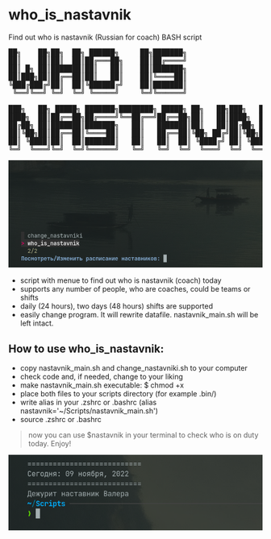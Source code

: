# who_is_nastavnik
Find out who is nastavnik (Russian for coach) BASH script
<pre>
██╗    ██╗██╗  ██╗ ██████╗     ██╗███████╗
██║    ██║██║  ██║██╔═══██╗    ██║██╔════╝
██║ █╗ ██║███████║██║   ██║    ██║███████╗
██║███╗██║██╔══██║██║   ██║    ██║╚════██║
╚███╔███╔╝██║  ██║╚██████╔╝    ██║███████║
 ╚══╝╚══╝ ╚═╝  ╚═╝ ╚═════╝     ╚═╝╚══════╝
                                          
███╗   ██╗ █████╗ ███████╗████████╗ █████╗ ██╗   ██╗███╗   ██╗██╗██╗  ██╗
████╗  ██║██╔══██╗██╔════╝╚══██╔══╝██╔══██╗██║   ██║████╗  ██║██║██║ ██╔╝
██╔██╗ ██║███████║███████╗   ██║   ███████║██║   ██║██╔██╗ ██║██║█████╔╝ 
██║╚██╗██║██╔══██║╚════██║   ██║   ██╔══██║╚██╗ ██╔╝██║╚██╗██║██║██╔═██╗ 
██║ ╚████║██║  ██║███████║   ██║   ██║  ██║ ╚████╔╝ ██║ ╚████║██║██║  ██╗
╚═╝  ╚═══╝╚═╝  ╚═╝╚══════╝   ╚═╝   ╚═╝  ╚═╝  ╚═══╝  ╚═╝  ╚═══╝╚═╝╚═╝  ╚═╝
</pre>

![](https://github.com/sergey-samoylov/who_is_nastavnik/blob/main/nastavniki_1.png)

- script with menue to find out who is nastavnik (coach) today
- supports any number of people, who are coaches, could be teams or shifts
- daily (24 hours), two days (48 hours) shifts are supported
- easily change program. It will rewrite datafile. nastavnik_main.sh will be
  left intact.

## How to use who_is_nastavnik:
- copy nastavnik_main.sh and change_nastavniki.sh to your computer
- check code and, if needed, change to your liking
- make nastavnik_main.sh executable: $ chmod +x
- place both files to your scripts directory (for example .bin/)
- write alias in your .zshrc or .bashrc (alias nastavnik='~/Scripts/nastavnik_main.sh')
- source .zshrc or .bashrc

> now you can use $nastavnik in your terminal to check who is on duty today.
> Enjoy!

![](https://github.com/sergey-samoylov/who_is_nastavnik/blob/main/nastavniki3.png)
